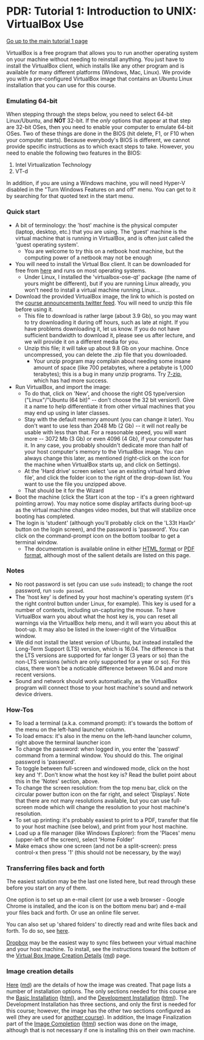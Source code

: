 PDR: Tutorial 1: Introduction to UNIX: VirtualBox Use
=====================================================

[Go up to the main tutorial 1 page](index.html)

VirtualBox is a free program that allows you to run another operating system on your machine without needing to reinstall anything.  You just have to install the VirtualBox client, which installs like any other program and is available for many different platforms (Windows, Mac, Linux).  We provide you with a pre-configured VirtualBox image that contains an Ubuntu Linux installation that you can use for this course.

### Emulating 64-bit ###

When stepping through the steps below, you need to select 64-bit Linux/Ubuntu, and **NOT** 32-bit.  If the *only* options that appear at that step are 32-bit OSes, then you need to enable your computer to emulate 64-bit OSes.  Two of these things are done in the BIOS (hit delete, F1, or F10 when your computer starts).  Because everybody's BIOS is different, we cannot provide specific instructions as to which exact steps to take.  However, you need to enable the following two features in the BIOS:

1. Intel Virtualization Technology
2. VT-d

In addition, if you are using a Windows machine, you will need Hyper-V disabled in the "Turn Windows Features on and off" menu.  You can get to it by searching for that quoted text in the start menu.


### Quick start ###

- A bit of terminology: the 'host' machine is the physical computer (laptop, desktop, etc.) that you are using.  The 'guest' machine is the virtual machine that is running in VirtualBox, and is often just called the 'guest operating system'.
    - You are welcome to try this on a netbook host machine, but the computing power of a netbook may not be enough
- You will need to install the Virtual Box client.  It can be downloaded for free from [here](http://www.virtualbox.org/) and runs on most operating systems.
	- Under Linux, I installed the 'virtualbox-ose-qt' package (the name of yours might be different), but if you are running Linux already, you won't need to install a virtual machine running Linux...
- Download the provided VirtualBox image, the link to which is posted on the [course announcements twitter feed](https://twitter.com/uvacs2150).  You will need to unzip this file before using it.
    - This file to download is rather large (about 3.9 Gb), so you may want to try downloading it during off hours, such as late at night.  If you have problems downloading it, let us know.  If you do not have sufficient bandwidth to download it, please see us after lecture, and we will provide it on a different media for you.
	- Unzip this file; it will take up about 9.8 Gb on your machine.  Once uncompressed, you can delete the .zip file that you downloaded.
        - Your unzip program may complain about needing some insane amount of space (like 700 petabytes, where a petabyte is 1,000 terabytes); this is a bug in many unzip programs.  Try [7-zip](http://www.7-zip.org/), which has had more success.
- Run VirtualBox, and import the image:
    - To do that, click on 'New', and choose the right OS type/version ("Linux"/"Ubuntu (64 bit)" -- don't choose the 32 bit version!).  Give it a name to help differentiate it from other virtual machines that you may end up using in later classes.
    - Stay with the default memory amount (you can change it later).  You don't want to use less than 2048 Mb (2 Gb) -- it will not really be usable with less than that.  For a reasonable speed, you will want more -- 3072 Mb (3 Gb) or even 4096 (4 Gb), if your computer has it.  In any case, you probably shouldn't dedicate more than half of your host computer's memory to the VirtualBox image.  You can always change this later, as mentioned (right-click on the icon for the machine when VirtualBox starts up, and click on Settings).
    - At the 'Hard drive' screen select 'use an existing virtual hard drive file', and click the folder icon to the right of the drop-down list.  You want to use the file you unzipped above.
    - That should be it for the Wizard
- Boot the machine (click the Start icon at the top - it's a green rightward pointing arrow).  You may notice some display artifacts during boot-up as the virtual machine changes video modes, but that will stabilize once booting has completed.
- The login is 'student' (although you'll probably click on the 'L33t Hax0r' button on the login screen), and the password is 'password'.  You can click on the command-prompt icon on the bottom toolbar to get a terminal window.
    - The documentation is available online in either [HTML format](http://www.virtualbox.org/manual/UserManual.html) or [PDF format](http://download.virtualbox.org/virtualbox/UserManual.pdf), although most of the salient details are listed on this page.

### Notes ###

- No root password is set (you can use `sudo` instead); to change the root password, run `sudo passwd`.
- The 'host key' is defined by your host machine's operating system (it's the right control button under Linux, for example).  This key is used for a number of contexts, including un-capturing the mouse.  To have VirtualBox warn you about what the host key is, you can reset all warnings via the VirtualBox help menu, and it will warn you about this at boot-up.  It may also be listed in the lower-right of the VirtualBox window.
- We did not install the latest version of Ubuntu, but instead installed the Long-Term Support (LTS) version, which is 16.04.  The difference is that the LTS versions are supported for far longer (3 years or so) than the non-LTS versions (which are only supported for a year or so).  For this class, there won't be a noticable difference between 16.04 and more recent versions.
- Sound and network should work automatically, as the VirtualBox program will connect those to your host machine's sound and network device drivers.

### How-Tos ##
- To load a terminal (a.k.a. command prompt): it's towards the bottom of the menu on the left-hand launcher column.
- To load emacs: it's also in the menu on the left-hand launcher column, right above the terminal launcher icon
- To change the password: when logged in, you enter the 'passwd' command from a terminal window.  You should do this.  The original password is 'password'.
- To toggle between full-screen and windowed mode, click on the host key and 'f'.  Don't know what the host key is?  Read the bullet point about this in the 'Notes' section, above.
- To change the screen resolution: from the top menu bar, click on the circular power button icon on the far right, and select 'Displays'.  Note that there are not many resolutions available, but you can use full-screen mode which will change the resolution to your host machine's resolution.
- To set up printing: it's probably easiest to print to a PDF, transfer that file to your host machine (see below), and print from your host machine.
- Load up a file manager (like Windows Explorer): from the 'Places' menu (upper-left of the screen), select 'Home Folder'
- Make emacs show one screen (and not be a split-screen): press control-x then press '1' (this should not be necessary, by the way)


### Transferring files back and forth ###

The easiest solution may be the last one listed here, but read through these before you start on any of them.

One option is to set up an e-mail client (or use a web browser - Google Chrome is installed, and the icon is on the bottom menu bar) and e-mail your files back and forth.  Or use an online file server.

You can also set up 'shared folders' to directly read and write files back and forth.  To do so, see [here](http://www.ubuntugeek.com/how-to-access-windows-host-shared-folders-from-ubuntu-guest-in-virtualbox.html).

[Dropbox](http://dropbox.com) may be the easiest way to sync files between your virtual machine and your host machine.  To install, see the instructions toward the bottom of the [Virtual Box Image Creation Details](vb-image-details.html) ([md](vb-image-details.md)) page.

### Image creation details ###

[Here](vb-image-details.html) ([md](vb-image-details.md)) are the
 details of how the image was created.  That page lists a number of
 installation options.  The only sections needed for this course are the
 [Basic Installation](vb-image-details.md#basic)
 ([html](vb-image-details.html#basic)), and the
 [Development Installation](vb-image-details.md#development)
 ([html](vb-image-details.html#development)).  The Development
 Installation has three sections, and only the first is needed for
 this course; however, the image has the other two sections configured
 as well (they are used for
 [another course](http://aaronbloomfield.github.io/slp)).  In addition,
 the Image Finalization part of the
 [Image Completion](vb-image-details.md#completion)
 ([html](vb-image-details.html#completion)) section was done on the
 image, although that is not necessary if one is installing this on
 their own machine.
